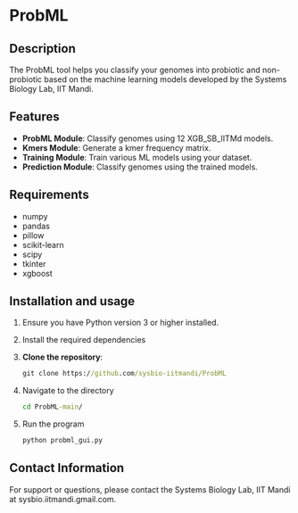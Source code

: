 # ProbML

## Description
The ProbML tool helps you classify your genomes into probiotic and non-probiotic based on the machine learning models developed by the Systems Biology Lab, IIT Mandi.

## Features
- **ProbML Module**: Classify genomes using 12 XGB_SB_IITMd models.
- **Kmers Module**: Generate a kmer frequency matrix.
- **Training Module**: Train various ML models using your dataset.
- **Prediction Module**: Classify genomes using the trained models.

## Requirements
- numpy
- pandas
- pillow
- scikit-learn
- scipy
- tkinter
- xgboost

## Installation and usage
1. Ensure you have Python version 3 or higher installed.
2. Install the required dependencies
3. **Clone the repository**:

    ```cmd
    git clone https://github.com/sysbio-iitmandi/ProbML
    ```
4. Navigate to the directory

    ```cmd
    cd ProbML-main/
    ```
5. Run the program

    ```cmd
    python probml_gui.py
    ```

## Contact Information
  For support or questions, please contact the Systems Biology Lab, IIT Mandi at sysbio.iitmandi.gmail.com.

